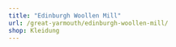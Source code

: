 ```yaml
---
title: "Edinburgh Woollen Mill"
url: /great-yarmouth/edinburgh-woollen-mill/
shop: Kleidung
---
```

